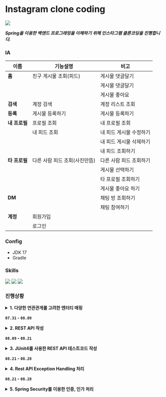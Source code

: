 # **Instagram clone coding**
<img src="https://img.shields.io/badge/instagram-E4405F?style=for-the-badge&logo=instagram&logoColor=white">

***Spring을 이용한 백엔드 프로그래밍을 이해하기 위해 인스타그램 클론코딩을 진행합니다.***

### IA
|이름|기능설명|비고|
|------|---|---|
|**홈**|친구 게시물 조회(피드)|게시물 댓글달기| 
| | |게시물 댓글달기| 
| | |게시물 좋아요| 
|**검색**|계정 검색|계정 리스트 조회|
|**등록**|게시물 등록하기|게시물 등록하기|
|**내 프로필**|프로필 조회|내 프로필 조회|
| |내 피드 조회|내 피드 게시물 수정하기|
| | |내 피드 게시물 삭제하기|
| | |내 피드 조회하기|
|**타 프로필**|다른 사람 피드 조회(사진만뜸)|다른 사람 피드 조회하기|
|||게시물 선택하기|
|||타 프로필 조회하기|
|||게시물 좋아요 하기|
|**DM**| |채팅 방 조회하기|
| | |채팅 참여하기|
|**계정**|회원가입||
| |로그인||

### Config
- JDK 17
- Gradle
  
### Skills
<img src="https://img.shields.io/badge/spring boot-greeb?style=for-the-badge&logo=spring boot&logoColor=white"> <img src="https://img.shields.io/badge/spring jpa-green?style=for-the-badge&logo=hibernate&logoColor=white">
<img src="https://img.shields.io/badge/MySQL-4479A1?logo=mysql&style=for-the-badge&logoColor=white">
### 진행상황
<details>
  <summary><b>1. 다양한 연관관게를 고려한 엔터티 매핑</b></summary>
  <div markdown="1">
    <ul>
    <li>헷갈리는 다대일, 일대다 연관관계 확인</li>
    <li> `ManyToOne`, `OneToMany`, `OneToOne` 연관관계 매핑하기 </li>
    </ul>
  </div>
</details>

**`07.31` - `08.09`**

<details>
  <summary><b>2. REST API 작성</b></summary>
  <div markdown="1">
    <ul>
    <li>N+1 문제 발생 해결을 위한 조인전략</li>
    </ul>
  </div>
</details>

**`08.09` - `08.21`**

<details>
  <summary><b>3. JUnit4를 사용한 REST API 테스트코드 작성</b></summary>
  <div markdown="1">
    <ul>
   
    </ul>
  </div>
</details>

**`08.21` - `08.28`**

<details>
  <summary><b>4. Rest API Exception Handling 처리</b></summary>
  <div markdown="1">
    <ul>
   
    </ul>
  </div>
</details>

**`08.21` - `08.28`**

<details>
  <summary><b>5. Spring Security를 이용한 인증, 인가 처리</b></summary>
  <div markdown="1">
    <ul>
   
    </ul>
  </div>
</details>


